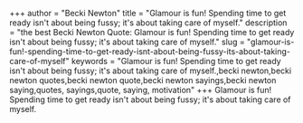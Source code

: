 +++
author = "Becki Newton"
title = "Glamour is fun! Spending time to get ready isn't about being fussy; it's about taking care of myself."
description = "the best Becki Newton Quote: Glamour is fun! Spending time to get ready isn't about being fussy; it's about taking care of myself."
slug = "glamour-is-fun!-spending-time-to-get-ready-isnt-about-being-fussy-its-about-taking-care-of-myself"
keywords = "Glamour is fun! Spending time to get ready isn't about being fussy; it's about taking care of myself.,becki newton,becki newton quotes,becki newton quote,becki newton sayings,becki newton saying,quotes, sayings,quote, saying, motivation"
+++
Glamour is fun! Spending time to get ready isn't about being fussy; it's about taking care of myself.
